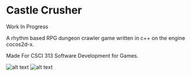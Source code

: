 Castle Crusher
=============
Work In Progress

A rhythm based RPG dungeon crawler game written in c++ on the engine cocos2d-x.

Made For CSCI 313 Software Development for Games.

![alt text](http://i.imgur.com/ZSPMSNA.jpg "Screenshot")
![alt text](http://i.imgur.com/YEZl0fw.png "Screenshot")
